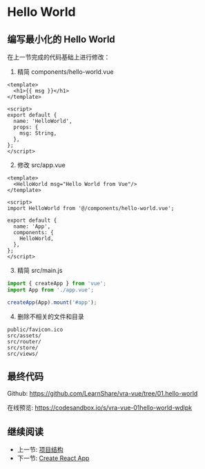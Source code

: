 # Hello World

## 编写最小化的 Hello World

在上一节完成的代码基础上进行修改：

1. 精简 components/hello-world.vue
  ```vue
  <template>
    <h1>{{ msg }}</h1>
  </template>

  <script>
  export default {
    name: 'HelloWorld',
    props: {
      msg: String,
    },
  };
  </script>
  ```
2. 修改 src/app.vue
  ```vue
  <template>
    <HelloWorld msg="Hello World from Vue"/>
  </template>

  <script>
  import HelloWorld from '@/components/hello-world.vue';

  export default {
    name: 'App',
    components: {
      HelloWorld,
    },
  };
  </script>
  ```
3. 精简 src/main.js
  ```js
  import { createApp } from 'vue';
  import App from './app.vue';

  createApp(App).mount('#app');
  ```
4. 删除不相关的文件和目录
  ```
  public/favicon.ico
  src/assets/
  src/router/
  src/store/
  src/views/
  ```

## 最终代码

Github: <https://github.com/LearnShare/vra-vue/tree/01.hello-world>

在线预览: <https://codesandbox.io/s/vra-vue-01hello-world-wdlpk>

## 继续阅读

+ 上一节: [项目结构](./vra-vue.md)
+ 下一节: [Create React App](./create-react-app.md)

